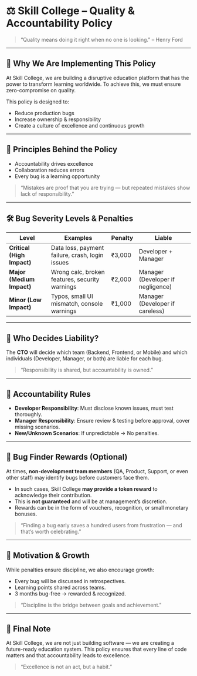 # ⚖️ Skill College – Quality & Accountability Policy

> “Quality means doing it right when no one is looking.” – Henry Ford

---

## 🚀 Why We Are Implementing This Policy

At Skill College, we are building a disruptive education platform that has the power to transform learning worldwide. To achieve this, we must ensure zero-compromise on quality.

This policy is designed to:

* Reduce production bugs
* Increase ownership & responsibility
* Create a culture of excellence and continuous growth

---

## 🔑 Principles Behind the Policy

* Accountability drives excellence
* Collaboration reduces errors
* Every bug is a learning opportunity

> “Mistakes are proof that you are trying — but repeated mistakes show lack of responsibility.”

---

## 🛠️ Bug Severity Levels & Penalties

| Level                      | Examples                                        | Penalty | Liable                            |
| -------------------------- | ----------------------------------------------- | ------- | --------------------------------- |
| **Critical (High Impact)** | Data loss, payment failure, crash, login issues | ₹3,000  | Developer + Manager               |
| **Major (Medium Impact)**  | Wrong calc, broken features, security warnings  | ₹2,000  | Manager (Developer if negligence) |
| **Minor (Low Impact)**     | Typos, small UI mismatch, console warnings      | ₹1,000  | Manager (Developer if careless)   |

---

## 👥 Who Decides Liability?

The **CTO** will decide which team (Backend, Frontend, or Mobile) and which individuals (Developer, Manager, or both) are liable for each bug.

> “Responsibility is shared, but accountability is owned.”

---

## 📌 Accountability Rules

* **Developer Responsibility**: Must disclose known issues, must test thoroughly.
* **Manager Responsibility**: Ensure review & testing before approval, cover missing scenarios.
* **New/Unknown Scenarios**: If unpredictable → No penalties.

---

## 🎁 Bug Finder Rewards (Optional)

At times, **non-development team members** (QA, Product, Support, or even other staff) may identify bugs before customers face them.

* In such cases, Skill College **may provide a token reward** to acknowledge their contribution.
* This is **not guaranteed** and will be at management’s discretion.
* Rewards can be in the form of vouchers, recognition, or small monetary bonuses.

> “Finding a bug early saves a hundred users from frustration — and that’s worth celebrating.”

---

## 🌱 Motivation & Growth

While penalties ensure discipline, we also encourage growth:

* Every bug will be discussed in retrospectives.
* Learning points shared across teams.
* 3 months bug-free → rewarded & recognized.

> “Discipline is the bridge between goals and achievement.”

---

## 🌟 Final Note

At Skill College, we are not just building software — we are creating a future-ready education system. This policy ensures that every line of code matters and that accountability leads to excellence.

> “Excellence is not an act, but a habit.”
